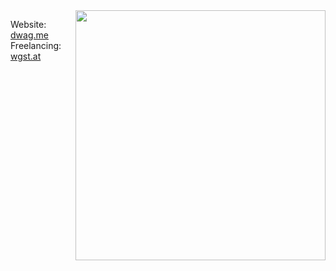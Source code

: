 <img align="right" src="https://github-readme-stats.vercel.app/api?username=DanielWTE&show_icons=true&theme=radical" width="400px" />

Website: [dwag.me](https://dwag.me)
Freelancing: [wgst.at](https://wgst.at)
